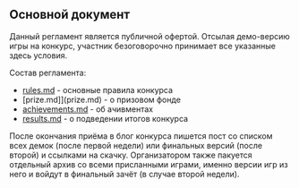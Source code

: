 ## Основной документ

Данный регламент является публичной офертой. Отсылая демо-версию игры на конкурс, участник безоговорочно принимает все указанные здесь условия.

Состав регламента:
* [rules.md](rules.md) - основные правила конкурса
* [prize.md]](prize.md) - о призовом фонде
* [achievements.md](achievements.md) - об ачивментах
* [results.md](results.md) - о подведении итогов конкурса

После окончания приёма в блог конкурса пишется пост со списком всех демок (после первой недели) или финальных версий (после второй) и ссылками на скачку. Организатором также пакуется отдельный архив со всеми присланными играми, именно версии игр из него и войдут в финальный зачёт (в случае второй недели).
